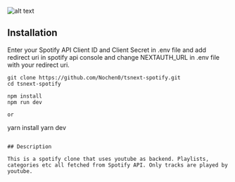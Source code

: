 [ss]: https://user-images.githubusercontent.com/71450603/163694344-2513b80f-7905-4084-b16f-85abd099f558.png "Logo Title Text 2"

![alt text][ss]

## Installation

Enter your Spotify API Client ID and Client Secret in .env file and add redirect uri in spotify api console and change NEXTAUTH_URL in .env file with your redirect uri.

```
git clone https://github.com/Nochen0/tsnext-spotify.git
cd tsnext-spotify
```

```
npm install
npm run dev
```

```
or
```
yarn install
yarn dev
```

## Description

This is a spotify clone that uses youtube as backend. Playlists, categories etc all fetched from Spotify API. Only tracks are played by youtube.
